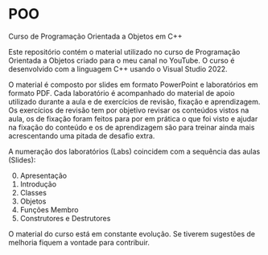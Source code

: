 # POO
Curso de Programação Orientada a Objetos em C++

Este repositório contém o material utilizado no curso de Programação Orientada a Objetos criado para o meu canal no YouTube. O curso é desenvolvido com a linguagem C++ usando o Visual Studio 2022.

O material é composto por slides em formato PowerPoint e laboratórios em formato PDF. Cada laboratório é acompanhado do material de apoio utilizado durante a aula e de exercícios de revisão, fixação e aprendizagem. Os exercícios de revisão tem por objetivo revisar os conteúdos vistos na aula, os de fixação foram feitos para por em prática o que foi visto e ajudar na fixação do conteúdo e os de aprendizagem são para treinar ainda mais acrescentando uma pitada de desafio extra.

A numeração dos laboratórios (Labs) coincidem com a sequência das aulas (Slides): 

00. Apresentação
01. Introdução
02. Classes
03. Objetos
04. Funções Membro
05. Construtores e Destrutores

O material do curso está em constante evolução. Se tiverem sugestões de melhoria fiquem a vontade para contribuir.
